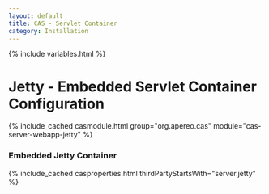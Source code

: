 ```yaml
---
layout: default
title: CAS - Servlet Container
category: Installation
---
```

{% include variables.html %}

# Jetty - Embedded Servlet Container Configuration

{% include_cached casmodule.html group="org.apereo.cas" module="cas-server-webapp-jetty" %}

### Embedded Jetty Container

{% include_cached casproperties.html thirdPartyStartsWith="server.jetty" %}
